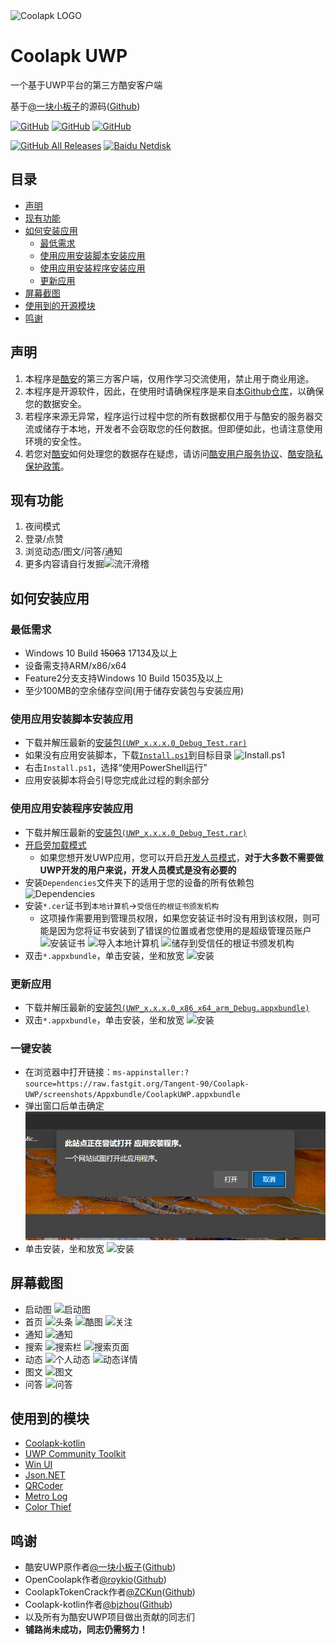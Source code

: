 <img alt="Coolapk LOGO" src="./logo3.png" width="200px" />

# Coolapk UWP
一个基于UWP平台的第三方酷安客户端

基于[@一块小板子](http://www.coolapk.com/u/695942)的源码([Github](https://github.com/oboard/CoolApk-UWP))

<a href="https://github.com/Tangent-90/Coolapk-UWP/blob/master/LICENSE"><img alt="GitHub" src="https://img.shields.io/github/license/Tangent-90/Coolapk-UWP.svg?label=License&style=flat-square"></a>
<a href="https://github.com/Tangent-90/Coolapk-UWP/issues"><img alt="GitHub" src="https://img.shields.io/github/issues/Tangent-90/Coolapk-UWP.svg?label=Issues&style=flat-square"></a>
<a href="https://github.com/Tangent-90/Coolapk-UWP/stargazers"><img alt="GitHub" src="https://img.shields.io/github/stars/Tangent-90/Coolapk-UWP.svg?label=Stars&style=flat-square"></a>

<a href="https://github.com/Tangent-90/Coolapk-UWP/releases/latest"><img alt="GitHub All Releases" src="https://img.shields.io/github/downloads/Tangent-90/Coolapk-UWP/total.svg?label=DOWNLOAD&logo=github&style=for-the-badge"></a>
<a href=""><img alt="Baidu Netdisk" src="https://img.shields.io/badge/download-%e5%af%86%e7%a0%81%ef%bc%9alIIl-magenta.svg?label=%e4%b8%8b%e8%bd%bd&logo=baidu&style=for-the-badge"></a>

## 目录
- [声明](#声明)
- [现有功能](#现有功能)
- [如何安装应用](#如何安装应用)
  - [最低需求](#最低需求)
  - [使用应用安装脚本安装应用](#使用应用安装脚本安装应用)
  - [使用应用安装程序安装应用](#使用应用安装程序安装应用)
  - [更新应用](#更新应用)
- [屏幕截图](#屏幕截图)
- [使用到的开源模块](#使用到的开源模块)
- [鸣谢](#鸣谢)

## 声明
1. 本程序是[酷安](https://coolapk.com)的第三方客户端，仅用作学习交流使用，禁止用于商业用途。
2. 本程序是开源软件，因此，在使用时请确保程序是来自[本Github仓库](https://github.com/Tangent-90/Coolapk-UWP)，以确保您的数据安全。
3. 若程序来源无异常，程序运行过程中您的所有数据都仅用于与酷安的服务器交流或储存于本地，开发者不会窃取您的任何数据。但即便如此，也请注意使用环境的安全性。
4. 若您对[酷安](https://coolapk.com)如何处理您的数据存在疑虑，请访问[酷安用户服务协议](https://m.coolapk.com/mp/user/agreement)、[酷安隐私保护政策](https://coolapk.com/about/privacy.html)。

## 现有功能
1. 夜间模式
2. 登录/点赞
3. 浏览动态/图文/问答/通知
4. 更多内容请自行发掘<img alt="流汗滑稽" src="./CoolapkUWP/Assets/Emoji/0057.png" width="20px" />

## 如何安装应用
### 最低需求
- Windows 10 Build ~~15063~~ 17134及以上
- 设备需支持ARM/x86/x64
- Feature2分支支持Windows 10 Build 15035及以上
- 至少100MB的空余储存空间(用于储存安装包与安装应用)

### 使用应用安装脚本安装应用
- 下载并解压最新的[安装包`(UWP_x.x.x.0_Debug_Test.rar)`](https://github.com/Tangent-90/Coolapk-UWP/releases/latest)
- 如果没有应用安装脚本，下载[`Install.ps1`](Install.ps1)到目标目录
![Install.ps1](Images/Guides/Snipaste_2019-10-12_22-49-11.png)
- 右击`Install.ps1`，选择“使用PowerShell运行”
- 应用安装脚本将会引导您完成此过程的剩余部分

### 使用应用安装程序安装应用
- 下载并解压最新的[安装包`(UWP_x.x.x.0_Debug_Test.rar)`](https://github.com/Tangent-90/Coolapk-UWP/releases/latest)
- [开启旁加载模式](https://www.windowscentral.com/how-enable-windows-10-sideload-apps-outside-store)
  - 如果您想开发UWP应用，您可以开启[开发人员模式](https://docs.microsoft.com/zh-cn/windows/uwp/get-started/enable-your-device-for-development)，**对于大多数不需要做UWP开发的用户来说，开发人员模式是没有必要的**
- 安装`Dependencies`文件夹下的适用于您的设备的所有依赖包
![Dependencies](Images/Guides/Snipaste_2019-10-13_15-51-33.png)
- 安装`*.cer`证书到`本地计算机`→`受信任的根证书颁发机构`
  - 这项操作需要用到管理员权限，如果您安装证书时没有用到该权限，则可能是因为您将证书安装到了错误的位置或者您使用的是超级管理员账户
  ![安装证书](Images/Guides/Snipaste_2019-10-12_22-46-37.png)
  ![导入本地计算机](Images/Guides/Snipaste_2019-10-19_15-28-58.png)
  ![储存到受信任的根证书颁发机构](Images/Guides/Snipaste_2019-10-20_23-36-44.png)
- 双击`*.appxbundle`，单击安装，坐和放宽
![安装](Images/Guides/Snipaste_2019-10-13_12-42-40.png)

### 更新应用
- 下载并解压最新的[安装包`(UWP_x.x.x.0_x86_x64_arm_Debug.appxbundle)`](https://github.com/Tangent-90/Coolapk-UWP/releases/latest)
- 双击`*.appxbundle`，单击安装，坐和放宽
![安装](Images/Guides/Snipaste_2019-10-13_16-01-09.png)

### 一键安装
- 在浏览器中打开链接：`ms-appinstaller:?source=https://raw.fastgit.org/Tangent-90/Coolapk-UWP/screenshots/Appxbundle/CoolapkUWP.appxbundle`
- 弹出窗口后单击确定
![弹窗](Images/Guides/Snipaste_2021-03-05_22-14-56.png)
- 单击安装，坐和放宽
![安装](Images/Guides/Snipaste_2019-10-13_16-01-09.png)

## 屏幕截图
- 启动图
![启动图](Images/Screenshots/Snipaste_2020-04-29_14-53-51.png)
- 首页
![头条](Images/Screenshots/Snipaste_2020-06-22_17-11-05.png)
![酷图](Images/Screenshots/Snipaste_2020-06-21_17-13-25.png)
![关注](Images/Screenshots/Snipaste_2020-06-22_17-48-43.png)
- 通知
![通知](Images/Screenshots/Snipaste_2020-06-22_17-14-10.png)
- 搜索
![搜索栏](Images/Screenshots/Snipaste_2020-06-22_17-15-10.png)
![搜索页面](Images/Screenshots/Snipaste_2020-06-21_17-09-49.png)
- 动态
![个人动态](Images/Screenshots/Snipaste_2020-06-22_17-16-03.png)
![动态详情](Images/Screenshots/Snipaste_2020-06-22_17-16-37.png)
- 图文
![图文](Images/Screenshots/Snipaste_2020-06-21_16-52-01.png)
- 问答
![问答](Images/Screenshots/Snipaste_2020-06-21_17-11-33.png)

## 使用到的模块
- [Coolapk-kotlin](https://github.com/bjzhou/Coolapk-kotlin)
- [UWP Community Toolkit](https://github.com/Microsoft/UWPCommunityToolkit/)
- [Win UI](https://github.com/microsoft/microsoft-ui-xaml)
- [Json.NET](https://www.newtonsoft.com/json)
- [QRCoder](https://github.com/codebude/QRCoder)
- [Metro Log](https://github.com/novotnyllc/MetroLog)
- [Color Thief](https://github.com/KSemenenko/ColorThief)

## 鸣谢
- 酷安UWP原作者[@一块小板子](http://www.coolapk.com/u/695942)([Github](https://github.com/oboard))
- OpenCoolapk作者[@roykio](http://www.coolapk.com/u/703542)([Github](https://github.com/roykio))
- CoolapkTokenCrack作者[@ZCKun](http://www.coolapk.com/u/654147)([Github](https://github.com/ZCKun))
- Coolapk-kotlin作者[@bjzhou](http://www.coolapk.com/u/528097)([Github](https://github.com/bjzhou))
- 以及所有为酷安UWP项目做出贡献的同志们
- **铺路尚未成功，同志仍需努力！**
